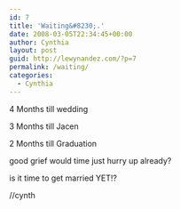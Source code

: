 ```yaml
---
id: 7
title: 'Waiting&#8230;.'
date: 2008-03-05T22:34:45+00:00
author: Cynthia
layout: post
guid: http://lewynandez.com/?p=7
permalink: /waiting/
categories:
  - Cynthia
---
```

4 Months till wedding

3 Months till Jacen

2 Months till Graduation

good grief would time just hurry up already?

is it time to get married YET!?

//cynth